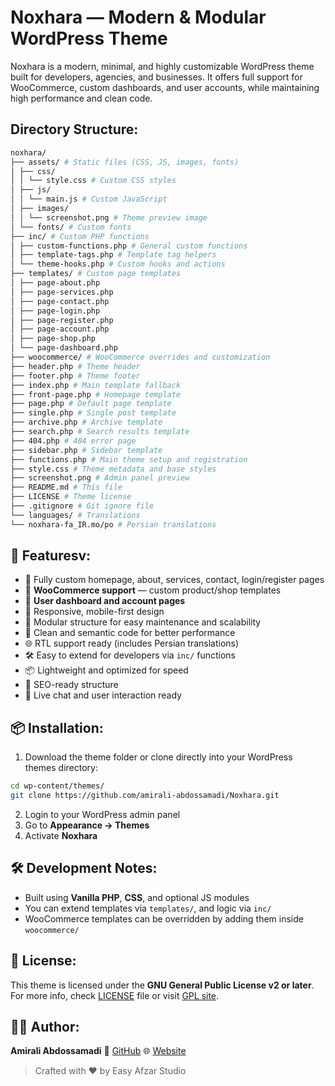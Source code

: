 # Noxhara — Modern & Modular WordPress Theme
Noxhara is a modern, minimal, and highly customizable WordPress theme built for developers, agencies,
and businesses. It offers full support for WooCommerce, custom dashboards, and user accounts, while
maintaining high performance and clean code.

## Directory Structure:
```bash
noxhara/
├── assets/ # Static files (CSS, JS, images, fonts)
│ ├── css/
│ │ └── style.css # Custom CSS styles
│ ├── js/
│ │ └── main.js # Custom JavaScript
│ ├── images/
│ │ └── screenshot.png # Theme preview image
│ └── fonts/ # Custom fonts
├── inc/ # Custom PHP functions
│ ├── custom-functions.php # General custom functions
│ ├── template-tags.php # Template tag helpers
│ └── theme-hooks.php # Custom hooks and actions
├── templates/ # Custom page templates
│ ├── page-about.php
│ ├── page-services.php
│ ├── page-contact.php
│ ├── page-login.php
│ ├── page-register.php
│ ├── page-account.php
│ ├── page-shop.php
│ └── page-dashboard.php
├── woocommerce/ # WooCommerce overrides and customization
├── header.php # Theme header
├── footer.php # Theme footer
├── index.php # Main template fallback
├── front-page.php # Homepage template
├── page.php # Default page template
├── single.php # Single post template
├── archive.php # Archive template
├── search.php # Search results template
├── 404.php # 404 error page
├── sidebar.php # Sidebar template
├── functions.php # Main theme setup and registration
├── style.css # Theme metadata and base styles
├── screenshot.png # Admin panel preview
├── README.md # This file
├── LICENSE # Theme license
├── .gitignore # Git ignore file
└── languages/ # Translations
└── noxhara-fa_IR.mo/po # Persian translations
```

## 🚀 Featuresv:
- 🎨 Fully custom homepage, about, services, contact, login/register pages
- 🛒 **WooCommerce support** — custom product/shop templates
- 👤 **User dashboard and account pages**
- 📱 Responsive, mobile-first design
- 🧩 Modular structure for easy maintenance and scalability
- 🧠 Clean and semantic code for better performance
- 🌐 RTL support ready (includes Persian translations)
- 🛠️ Easy to extend for developers via `inc/` functions
- 📦 Lightweight and optimized for speed
- 🎯 SEO-ready structure
- 💬 Live chat and user interaction ready


## 📦 Installation:
1. Download the theme folder or clone directly into your WordPress themes directory:
```bash
cd wp-content/themes/
git clone https://github.com/amirali-abdossamadi/Noxhara.git
```
2. Login to your WordPress admin panel
3. Go to **Appearance → Themes**
4. Activate **Noxhara**


## 🛠️ Development Notes:
* Built using **Vanilla PHP**, **CSS**, and optional JS modules
* You can extend templates via `templates/`, and logic via `inc/`
* WooCommerce templates can be overridden by adding them inside `woocommerce/`


## 📜 License:
This theme is licensed under the **GNU General Public License v2 or later**.
For more info, check [LICENSE](LICENSE) file or visit [GPL site](https://www.gnu.org/licenses/gpl-2.0.html).


## 🙋‍♂️ Author:
**Amirali Abdossamadi**
🔗 [GitHub](https://github.com/amirali-abdossamadi)
🌐 [Website](https://easyafzar.com)


> Crafted with ❤️ by Easy Afzar Studio
